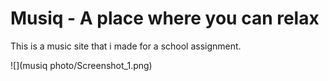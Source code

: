 # Musiq - A place where you can relax

This is a music site that i made for a school assignment.

![](musiq photo/Screenshot_1.png)
